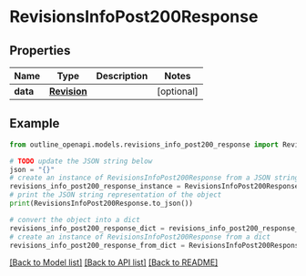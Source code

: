 # RevisionsInfoPost200Response


## Properties

Name | Type | Description | Notes
------------ | ------------- | ------------- | -------------
**data** | [**Revision**](Revision.md) |  | [optional] 

## Example

```python
from outline_openapi.models.revisions_info_post200_response import RevisionsInfoPost200Response

# TODO update the JSON string below
json = "{}"
# create an instance of RevisionsInfoPost200Response from a JSON string
revisions_info_post200_response_instance = RevisionsInfoPost200Response.from_json(json)
# print the JSON string representation of the object
print(RevisionsInfoPost200Response.to_json())

# convert the object into a dict
revisions_info_post200_response_dict = revisions_info_post200_response_instance.to_dict()
# create an instance of RevisionsInfoPost200Response from a dict
revisions_info_post200_response_from_dict = RevisionsInfoPost200Response.from_dict(revisions_info_post200_response_dict)
```
[[Back to Model list]](../README.md#documentation-for-models) [[Back to API list]](../README.md#documentation-for-api-endpoints) [[Back to README]](../README.md)


